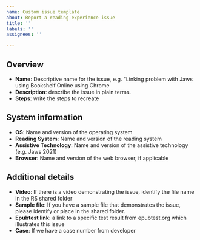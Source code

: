 ```yaml
---
name: Custom issue template
about: Report a reading experience issue
title: ''
labels: ''
assignees: ''

---
```


## Overview
* __Name__: Descriptive name for the issue, e.g. “Linking problem with Jaws using Bookshelf Online using Chrome
* __Description__: describe the issue in plain terms.
*	__Steps__: write the steps to recreate

## System information
*	__OS__: Name and version of the operating system
*	__Reading System__: Name and version of the reading system
*	__Assistive Technology__: Name and version of the assistive technology (e.g. Jaws 2021)
* __Browser__: Name and version of the web browser, if applicable

## Additional details
* __Video__: If there is a video demonstrating the issue, identify the file name in the RS shared folder
* __Sample file__: If you have a sample file that demonstrates the issue, please identify or place in the shared folder.
* __Epubtest link__: a link to a specific test result from epubtest.org which illustrates this issue
* __Case__:  If we have a case number from developer
